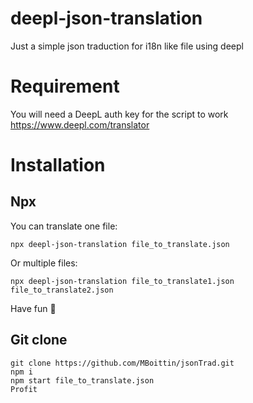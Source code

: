 # deepl-json-translation

Just a simple json traduction for i18n like file using deepl

# Requirement

You will need a DeepL auth key for the script to work https://www.deepl.com/translator

# Installation

## Npx

You can translate one file:

```
npx deepl-json-translation file_to_translate.json
```

Or multiple files:

```
npx deepl-json-translation file_to_translate1.json file_to_translate2.json
```

Have fun 🎉

## Git clone
```
git clone https://github.com/MBoittin/jsonTrad.git
npm i
npm start file_to_translate.json
Profit
```
